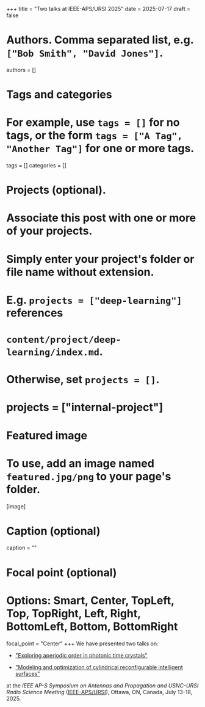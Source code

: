 +++
title = "Two talks at IEEE-APS/URSI 2025"
date = 2025-07-17
draft = false

# Authors. Comma separated list, e.g. `["Bob Smith", "David Jones"]`.
authors = []

# Tags and categories
# For example, use `tags = []` for no tags, or the form `tags = ["A Tag", "Another Tag"]` for one or more tags.
tags = []
categories = []

# Projects (optional).
#   Associate this post with one or more of your projects.
#   Simply enter your project's folder or file name without extension.
#   E.g. `projects = ["deep-learning"]` references
#   `content/project/deep-learning/index.md`.
#   Otherwise, set `projects = []`.
# projects = ["internal-project"]

# Featured image
# To use, add an image named `featured.jpg/png` to your page's folder.
[image]
  # Caption (optional)
  caption = ""

  # Focal point (optional)
  # Options: Smart, Center, TopLeft, Top, TopRight, Left, Right, BottomLeft, Bottom, BottomRight
  focal_point = "Center"
+++
We have presented two talks on:

* ["Exploring aperiodic order in photonic time crystals"](/publication/coppolaro-ieee-aps-2025/)

* ["Modeling and optimization of cylindrical reconfigurable intelligent surfaces"](/publication/pepe-ieee-aps-2025/)

at the *IEEE AP-S Symposium on Antennas and Propagation and USNC-URSI Radio Science Meeting* ([IEEE-APS/URSI]),
Ottawa, ON, Canada, July 13-18, 2025.


[IEEE-APS/URSI]: https://2025.apsursi.org
